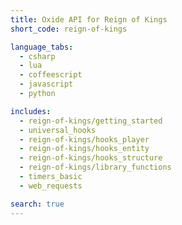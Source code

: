 ```yaml
---
title: Oxide API for Reign of Kings
short_code: reign-of-kings

language_tabs:
  - csharp
  - lua
  - coffeescript
  - javascript
  - python

includes:
  - reign-of-kings/getting_started
  - universal_hooks
  - reign-of-kings/hooks_player
  - reign-of-kings/hooks_entity
  - reign-of-kings/hooks_structure
  - reign-of-kings/library_functions
  - timers_basic
  - web_requests

search: true
---
```

